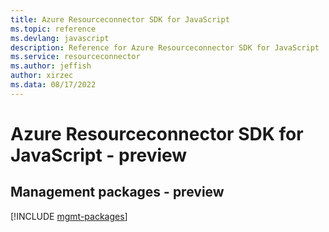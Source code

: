 ```yaml
---
title: Azure Resourceconnector SDK for JavaScript
ms.topic: reference
ms.devlang: javascript
description: Reference for Azure Resourceconnector SDK for JavaScript
ms.service: resourceconnector
ms.author: jeffish
author: xirzec
ms.data: 08/17/2022
---
```

# Azure Resourceconnector SDK for JavaScript - preview

## Management packages - preview
[!INCLUDE [mgmt-packages](resourceconnector-mgmt-index.md)]
